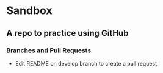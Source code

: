 # Sandbox

## A repo to practice using GitHub

### Branches and Pull Requests

* Edit README on develop branch to create a pull request
